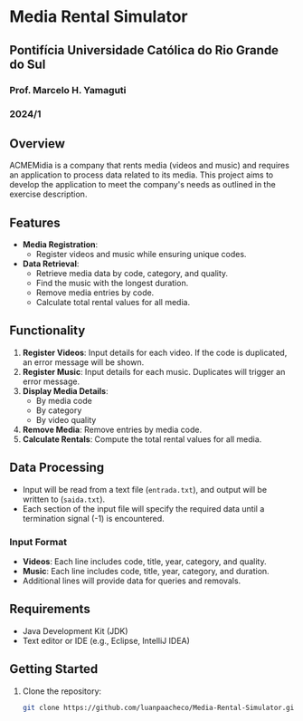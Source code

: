 # Media Rental Simulator

## Pontifícia Universidade Católica do Rio Grande do Sul
### Prof. Marcelo H. Yamaguti
### 2024/1

## Overview
ACMEMidia is a company that rents media (videos and music) and requires an application to process data related to its media. This project aims to develop the application to meet the company's needs as outlined in the exercise description.

## Features
- **Media Registration**: 
  - Register videos and music while ensuring unique codes.
- **Data Retrieval**:
  - Retrieve media data by code, category, and quality.
  - Find the music with the longest duration.
  - Remove media entries by code.
  - Calculate total rental values for all media.
  
## Functionality
1. **Register Videos**: Input details for each video. If the code is duplicated, an error message will be shown.
2. **Register Music**: Input details for each music. Duplicates will trigger an error message.
3. **Display Media Details**: 
   - By media code
   - By category
   - By video quality
4. **Remove Media**: Remove entries by media code.
5. **Calculate Rentals**: Compute the total rental values for all media.

## Data Processing
- Input will be read from a text file (`entrada.txt`), and output will be written to (`saida.txt`).
- Each section of the input file will specify the required data until a termination signal (-1) is encountered.

### Input Format
- **Videos**: Each line includes code, title, year, category, and quality.
- **Music**: Each line includes code, title, year, category, and duration.
- Additional lines will provide data for queries and removals.

## Requirements
- Java Development Kit (JDK)
- Text editor or IDE (e.g., Eclipse, IntelliJ IDEA)

## Getting Started
1. Clone the repository:
   ```bash
   git clone https://github.com/luanpaacheco/Media-Rental-Simulator.git
